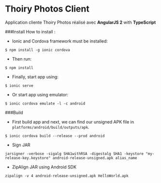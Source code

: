 # Thoiry Photos Client
Application cliente Thoiry Photos réalisé avec **AngularJS 2** with **TypeScript**

###Install
How to install :
* Ionic and Cordova framework must be installed:

`$ npm install -g ionic cordova`

* Then run:

`$ npm install`

* Finally, start app using:

`$ ionic serve`

* Or start app using emulator:

`$ ionic cordova emulate -l -c android`

###Build

* First build app and next, we can find our unsigned APK file in `platforms/android/build/outputs/apk`. 

`$ ionic cordova build --release --prod android`

* Sign JAR

`jarsigner -verbose -sigalg SHA1withRSA -digestalg SHA1 -keystore "my-release-key.keystore" android-release-unsigned.apk alias_name`

* ZipAlign JAR using Android SDK 

`zipalign -v 4 android-release-unsigned.apk HelloWorld.apk`




